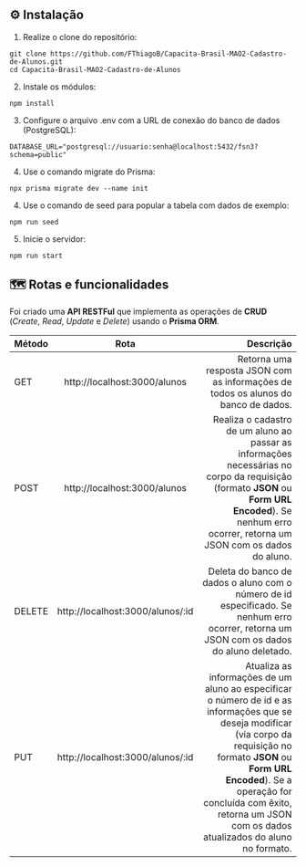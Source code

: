 ## ⚙️ Instalação

1. Realize o clone do repositório:
```
git clone https://github.com/FThiagoB/Capacita-Brasil-MAO2-Cadastro-de-Alunos.git
cd Capacita-Brasil-MAO2-Cadastro-de-Alunos
```

2. Instale os módulos:
```
npm install

```

3. Configure o arquivo .env com a URL de conexão do banco de dados (PostgreSQL):
```
DATABASE_URL="postgresql://usuario:senha@localhost:5432/fsn3?schema=public"
```

4. Use o comando migrate do Prisma:
```
npx prisma migrate dev --name init
```

4. Use o comando de seed para popular a tabela com dados de exemplo:
```
npm run seed
```

5. Inicie o servidor:
```
npm run start
```

## 🗺️ Rotas e funcionalidades
Foi criado uma **API RESTFul** que implementa as operações de **CRUD** (*Create*, *Read*, *Update* e *Delete*) usando o **Prisma ORM**.

| Método | Rota | Descrição |
| :------ | :---------: | -----: |
| GET   | http://localhost:3000/alunos | Retorna uma resposta JSON com as informações de todos os alunos do banco de dados. |
| POST  | http://localhost:3000/alunos | Realiza o cadastro de um aluno ao passar as informações necessárias no corpo da requisição (formato **JSON** ou **Form URL Encoded**). Se nenhum erro ocorrer, retorna um JSON com os dados do aluno. |
| DELETE | http://localhost:3000/alunos/:id | Deleta do banco de dados o aluno com o número de id especificado. Se nenhum erro ocorrer, retorna um JSON com os dados do aluno deletado. |
| PUT | http://localhost:3000/alunos/:id | Atualiza as informações de um aluno ao especificar o número de id e as informações que se deseja modificar (via corpo da requisição no formato **JSON** ou **Form URL Encoded**). Se a operação for concluída com êxito, retorna um JSON com os dados atualizados do aluno no formato. |